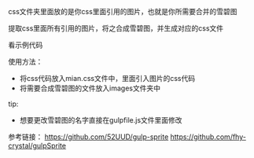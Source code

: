 css文件夹里面放的是你css里面引用的图片，也就是你所需要合并的雪碧图

提取css里面所有引用的图片，将之合成雪碧图，并生成对应的css文件

看示例代码

使用方法：
 - 将css代码放入mian.css文件中，里面引入图片的css代码
 - 将需要合成雪碧图的文件放入images文件夹中

tip:
 - 想要更改雪碧图的名字直接在gulpfile.js文件里面修改


参考链接：
https://github.com/52UUD/gulp-sprite
https://github.com/fhy-crystal/gulpSprite